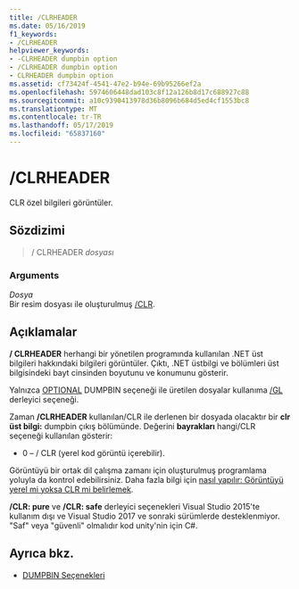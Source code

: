 ```yaml
---
title: /CLRHEADER
ms.date: 05/16/2019
f1_keywords:
- /CLRHEADER
helpviewer_keywords:
- -CLRHEADER dumpbin option
- /CLRHEADER dumpbin option
- CLRHEADER dumpbin option
ms.assetid: cf73424f-4541-47e2-b94e-69b95266ef2a
ms.openlocfilehash: 5974606448dad103c8f12a126b8d17c688927c88
ms.sourcegitcommit: a10c9390413978d36b8096b684d5ed4cf1553bc8
ms.translationtype: MT
ms.contentlocale: tr-TR
ms.lasthandoff: 05/17/2019
ms.locfileid: "65837160"
---
```

# <a name="clrheader"></a>/CLRHEADER

CLR özel bilgileri görüntüler.

## <a name="syntax"></a>Sözdizimi

> / CLRHEADER *dosyası*

### <a name="arguments"></a>Arguments

*Dosya*<br/>
Bir resim dosyası ile oluşturulmuş [/CLR](clr-common-language-runtime-compilation.md).

## <a name="remarks"></a>Açıklamalar

**/ CLRHEADER** herhangi bir yönetilen programında kullanılan .NET üst bilgileri hakkındaki bilgileri görüntüler. Çıktı, .NET üstbilgi ve bölümleri üst bilgisindeki bayt cinsinden boyutunu ve konumunu gösterir.

Yalnızca [OPTIONAL](headers.md) DUMPBIN seçeneği ile üretilen dosyalar kullanıma [/GL](gl-whole-program-optimization.md) derleyici seçeneği.

Zaman **/CLRHEADER** kullanılan/CLR ile derlenen bir dosyada olacaktır bir **clr üst bilgi:** dumpbin çıkış bölümünde. Değerini **bayrakları** hangi/CLR seçeneği kullanılan gösterir:

- 0 – / CLR (yerel kod görüntü içerebilir).

Görüntüyü bir ortak dil çalışma zamanı için oluşturulmuş programlama yoluyla da kontrol edebilirsiniz.  Daha fazla bilgi için [nasıl yapılır: Görüntüyü yerel mi yoksa CLR mi belirlemek](../../dotnet/how-to-determine-if-an-image-is-native-or-clr.md).

**/CLR: pure** ve **/CLR: safe** derleyici seçenekleri Visual Studio 2015'te kullanım dışı ve Visual Studio 2017 ve sonraki sürümlerde desteklenmiyor. "Saf" veya "güvenli" olmalıdır kod unity'nin için C#.

## <a name="see-also"></a>Ayrıca bkz.

- [DUMPBIN Seçenekleri](dumpbin-options.md)
